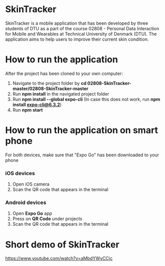 # SkinTracker

SkinTracker is a mobile application that has been developed by three students of DTU as a part of the course 02808 - Personal Data Interaction for Mobile and Wearables at Technical University of Denmark (DTU). The application aims to help users to improve their current skin condition.

# How to run the application
After the project has been cloned to your own computer:

1. Navigate to the project folder by **cd 02808-SkinTracker-master/02808-SkinTracker-master**
2. Run **npm install** in the navigated project folder
3. Run **npm install --global expo-cli** (In case this does not work, run **npm install expo-cli@6.3.2**)
4. Run **npm start**

# How to run the application on smart phone

For both devices, make sure that "Expo Go" has been downloaded to your phone

### iOS devices
1. Open iOS camera
2. Scan the QR code that appears in the terminal

### Android devices
1. Open **Expo Go** app
2. Press on **QR Code** under projects
3. Scan the QR code that appears in the terminal

# Short demo of SkinTracker
https://www.youtube.com/watch?v=aMbdYWyCCjc 
